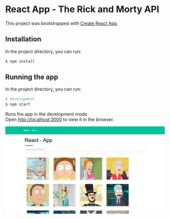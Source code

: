 # React App - The Rick and Morty API

This project was bootstrapped with [Create React App](https://github.com/facebook/create-react-app).

## Installation

In the project directory, you can run:

```bash
$ npm install
```

## Running the app

In the project directory, you can run:

```bash
# development
$ npm start
```

Runs the app in the development mode.\
Open [http://localhost:3000](http://localhost:3000) to view it in the browser.

![Alt](/public/app.png "App")
